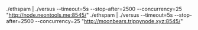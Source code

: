 ./ethspam | ./versus --timeout=5s --stop-after=2500 --concurrency=25 "http://node.neontools.me:8545/"
./ethspam | ./versus --timeout=5s --stop-after=2500 --concurrency=25 "http://moonbears.trippynode.xyz:8545/"
